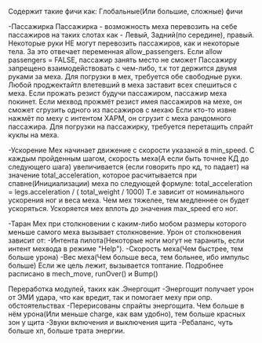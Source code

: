 Содержит такие фичи как:
Глобальные(Или большие, сложные) фичи

-Пассажирка
    Пассажирка - возможность меха перевозить на себе пассажиров на таких слотах как - Левый, Задний(по середине), правый. Некоторые руки НЕ могут перевозить пассажиров, как и некоторые тела. За это отвечает переменная allow_passengers.
    Если allow passengers = FALSE, пассажир занять место не сможет
    Пассажиру запрещено взаимодействовать с чем-либо, т.к тот держится двумя руками за меха.
    Для погрузки в мех, требуется обе свободные руки.
    Любой проджектайтл влетевший в меха заставит всех спешиться с меха.
    Если прожать резист будучи пассажиром, пассажир меха покинет.
    Если мехвод прожмёт резист имея пассажиров на мехе, он сможет сгрузить одного из пассажиров с мехаю
    Если кто-то извне нажмёт по меху с интентом ХАРМ, он сгрузит с меха рандомного пассажира.
    Для погрузки на пассажирку, требуется перетащить спрайт куклы на меха.

-Ускорение
    Мех начинает движение с скорости указаной в min_speed. С каждым пройденным шагом, скорость меха(А если быть точнее КД 
    до следующего шага) увеличивается (если говорить про кд, то падает) на значение total_acceleration, которое расчитывается при спавне(Инициализации) меха по следующей формуле: 
    total_acceleration = legs.acceleration / ( total_weight / 1000) 
    Т.е зависит от номинального ускорения ног и веса меха. Чем мех тяжелее, тем медленнее он будет ускоряться.
    Ускоряется мех вплоть до значения max_speed его ног.
    
-Таран
    Мех при столкновении с каким-либо мобом размеры которого меньше самого меха вызывает столкновение. Урон от столкновения зависит от:
    -Интента пилота(Некоторые ноги могут не таранить, если интент мехвода в режиме "Help").
    -Скорость меха(Чем быстрее, тем больше урона)
    -Вес меха(Чем больше веса, тем больнее, ибо импульс больше)
    Если же цель лежит, вызывается топтание. Подробнее расписано в mech_move, runOver() и Bump()




Переработка модулей, таких как
    .Энергощит
        -Энергощит получает урон от ЭМИ удара, что как вредит, так и помогает меху при опр. обстоятельствах
        -Перерисованы спрайты энергощита. Чем больше в нём урона(Или меньше charge, как вам удобно), тем больше
         красных зон у щита
        -Звуки включения и выключения щита
        -Ребаланс, чуть больше хп, больше трата энергии.
